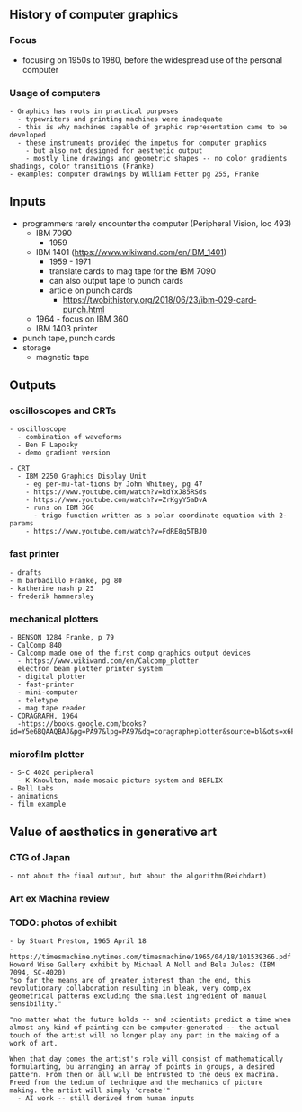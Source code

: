 
## History of computer graphics
  ### Focus
  - focusing on 1950s to 1980, before the widespread use of the personal computer

  ### Usage of computers
    - Graphics has roots in practical purposes
      - typewriters and printing machines were inadequate
      - this is why machines capable of graphic representation came to be developed
      - these instruments provided the impetus for computer graphics
        - but also not designed for aesthetic output
        - mostly line drawings and geometric shapes -- no color gradients shadings, color transitions (Franke)
    - examples: computer drawings by William Fetter pg 255, Franke

## Inputs
  - programmers rarely encounter the computer (Peripheral Vision, loc 493)
    - IBM 7090
      - 1959
    - IBM 1401 (https://www.wikiwand.com/en/IBM_1401)
      - 1959 - 1971
      - translate cards to mag tape for the IBM 7090
      - can also output tape to punch cards
      - article on punch cards
        - https://twobithistory.org/2018/06/23/ibm-029-card-punch.html
    - 1964 - focus on IBM 360
    - IBM 1403 printer
  - punch tape, punch cards
  - storage
    - magnetic tape

## Outputs
  ### oscilloscopes and CRTs
    - oscilloscope
      - combination of waveforms
      - Ben F Laposky
      - demo gradient version

    - CRT
      - IBM 2250 Graphics Display Unit
        - eg per-mu-tat-tions by John Whitney, pg 47
        - https://www.youtube.com/watch?v=kdYxJ85RSds
        - https://www.youtube.com/watch?v=ZrKgyY5aDvA
        - runs on IBM 360
          - trigo function written as a polar coordinate equation with 2- params
        - https://www.youtube.com/watch?v=FdRE8q5TBJ0

  ### fast printer
    - drafts
    - m barbadillo Franke, pg 80
    - katherine nash p 25
    - frederik hammersley

  ### mechanical plotters
    - BENSON 1284 Franke, p 79
    - CalComp 840
    - Calcomp made one of the first comp graphics output devices
      - https://www.wikiwand.com/en/Calcomp_plotter
      electron beam plotter printer system
      - digital plotter
      - fast-printer
      - mini-computer
      - teletype
      - mag tape reader
    - CORAGRAPH, 1964
      -https://books.google.com/books?id=Y5e6BQAAQBAJ&pg=PA97&lpg=PA97&dq=coragraph+plotter&source=bl&ots=x6FHWZsaEq&sig=algz0VCwuamFLJyopFdAeZNY044&hl=en&sa=X&ved=2ahUKEwi4opyQw73dAhVwmeAKHcxZDkMQ6AEwDXoECAYQAQ#v=onepage&q=coragraph%20plotter&f=false

  ### microfilm plotter
    - S-C 4020 peripheral
      - K Knowlton, made mosaic picture system and BEFLIX
    - Bell Labs
    - animations
    - film example


## Value of aesthetics in generative art
  ### CTG of Japan
    - not about the final output, but about the algorithm(Reichdart)
  ### Art ex Machina review
  ### TODO: photos of exhibit
    - by Stuart Preston, 1965 April 18
    - https://timesmachine.nytimes.com/timesmachine/1965/04/18/101539366.pdf
    Howard Wise Gallery exhibit by Michael A Noll and Bela Julesz (IBM 7094, SC-4020)
    "so far the means are of greater interest than the end, this revolutionary collaboration resulting in bleak, very comp,ex geometrical patterns excluding the smallest ingredient of manual sensibility."

    "no matter what the future holds -- and scientists predict a time when almost any kind of painting can be computer-generated -- the actual touch of the artist will no longer play any part in the making of a work of art.

    When that day comes the artist's role will consist of mathematically formularting, bu arranging an array of points in groups, a desired pattern. From then on all will be entrusted to the deus ex machina. Freed from the tedium of technique and the mechanics of picture making. the artist will simply 'create'"
      - AI work -- still derived from human inputs
